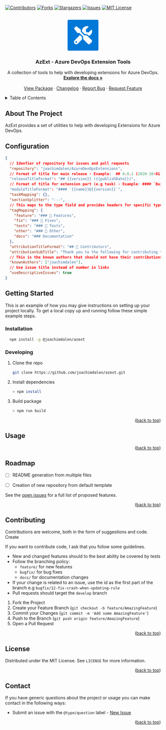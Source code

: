 <div id="top"></div>

[![Contributors][contributors-shield]][contributors-url]
[![Forks][forks-shield]][forks-url]
[![Stargazers][stars-shield]][stars-url]
[![Issues][issues-shield]][issues-url]
[![MIT License][license-shield]][license-url]

<!-- PROJECT LOGO -->
<br />
<div align="center">
  <a href="https://github.com/joachimdalen/azext">
    <img src="docs/images/azext-icon.png" alt="Logo" width="100" height="100">
  </a>

<h3 align="center">AzExt - Azure DevOps Extension Tools</h3>

  <p align="center">
    A collection of tools to help with developing extensions for Azure DevOps.
    <br />
    <a href="https://github.com/joachimdalen/azext"><strong>Explore the docs »</strong></a>
    <br />
    <br />
    <a href="https://www.npmjs.com/package/@joachimdalen/azext">View Package</a>
    ·
    <a href="https://github.com/joachimdalen/azext/blob/master/docs/CHANGELOG.md">Changelog</a>
    ·
    <a href="https://github.com/joachimdalen/azext/issues">Report Bug</a>
    ·
    <a href="https://github.com/joachimdalen/azext/issues">Request Feature</a>
  </p>
</div>

<!-- TABLE OF CONTENTS -->
<details>
  <summary>Table of Contents</summary>
  <ol>
    <li>
      <a href="#about-the-project">About The Project</a>
      <ul>
        <li><a href="#limitations">Limitations</a></li>
      </ul>
    </li>
    <li>
      <a href="#getting-started">Getting Started</a>
      <ul>
        <li><a href="#prerequisites">Prerequisites</a></li>
        <li><a href="#installation">Installation</a></li>
      </ul>
    </li>
    <li><a href="#usage">Usage</a></li>
    <li><a href="#roadmap">Roadmap</a></li>
    <li><a href="#contributing">Contributing</a></li>
    <li><a href="#license">License</a></li>
    <li><a href="#contact">Contact</a></li>
    <li><a href="#acknowledgments">Acknowledgments</a></li>
  </ol>
</details>

<!-- ABOUT THE PROJECT -->

## About The Project

AzExt provides a set of utilities to help with developing Extensions for Azure DevOps.


## Configuration

```json
{
  // Idenfier of repository for issues and pull requests
  "repository": "joachimdalen/AzureDevOpsExtensions", 
  // Format of title for main release - Example:  ## 0.0.1 (2020-10-01)
  "releaseTitleFormat": "## {{version}} ({{publishDate}})", 
  // Format of title for extension part (e.g task) - Example: #### `BuildTaskOne@2.1.45`
  "moduleTitleFormat": "#### `{{name}}@{{version}}`", 
  "taskMapping": {},
  "sectionSplitter": "---",
  // This maps to the type field and provides headers for specific types
  "tagMapping": {
    "feature": "### 🚀 Features",
    "fix": "### 🐛 Fixes",
    "tests": "### 🧪 Tests",
    "other": "### 💬 Other",
    "docs": "### Documentation"
  }, 
  "attributionTitleFormat": "## 🌟 Contributors",
  "attributionSubTitle": "Thank you to the following for contributing to the latest release",
  // This is the known authors that should not have their contributions listed in the changelog
  "knownAuthors": ["joachimdalen"],
  // Use issue title instead of number in links
  "useDescriptiveIssues": true 
}
```

## Getting Started

This is an example of how you may give instructions on setting up your project locally.
To get a local copy up and running follow these simple example steps.

### Installation

```sh
  npm install -g @joachimdalen/azext
```

### Developing

1. Clone the repo
   ```sh
   git clone https://github.com/joachimdalen/azext.git
   ```
2. Install dependencies
   ```sh
   > npm install
   ```
3. Build package
   ```sh
   > npm run build
   ```

<p align="right">(<a href="#top">back to top</a>)</p>

<!-- USAGE EXAMPLES -->

## Usage



<p align="right">(<a href="#top">back to top</a>)</p>

<!-- ROADMAP -->

## Roadmap

- [ ] README generation from multiple files
- [ ] Creation of new repository from default template


See the [open issues](https://github.com/joachimdalen/azext/issues?q=is%3Aopen+is%3Aissue+label%3A%40type%2Ffeature) for a full list of proposed features.

<p align="right">(<a href="#top">back to top</a>)</p>

<!-- CONTRIBUTING -->

## Contributing

Contributions are welcome, both in the form of suggestions and code. Create

If you want to contribute code, I ask that you follow some guidelines.

- New and changed features should to the best ability be covered by tests
- Follow the branching policy:
  - `feature/` for new features
  - `bugfix/` for bug fixes
  - `docs/` for documentation changes
- If your change is related to an issue, use the id as the first part of the branch e.g `bugfix/12-fix-crash-when-updating-rule`
- Pull requests should target the `develop` branch

1. Fork the Project
2. Create your Feature Branch (`git checkout -b feature/AmazingFeature`)
3. Commit your Changes (`git commit -m 'Add some AmazingFeature'`)
4. Push to the Branch (`git push origin feature/AmazingFeature`)
5. Open a Pull Request

<p align="right">(<a href="#top">back to top</a>)</p>

<!-- LICENSE -->

## License

Distributed under the MIT License. See `LICENSE` for more information.

<p align="right">(<a href="#top">back to top</a>)</p>

<!-- CONTACT -->

## Contact

If you have generic questions about the project or usage you can make contact in the following ways:

- Submit an issue with the `@type/question` label - [New Issue](https://github.com/joachimdalen/azext/issues/new)


<p align="right">(<a href="#top">back to top</a>)</p>

[contributors-shield]: https://img.shields.io/github/contributors/joachimdalen/azext.svg?style=for-the-badge
[contributors-url]: https://github.com/joachimdalen/azext/graphs/contributors
[forks-shield]: https://img.shields.io/github/forks/joachimdalen/azext.svg?style=for-the-badge
[forks-url]: https://github.com/joachimdalen/azext/network/members
[stars-shield]: https://img.shields.io/github/stars/joachimdalen/azext.svg?style=for-the-badge
[stars-url]: https://github.com/joachimdalen/azext/stargazers
[issues-shield]: https://img.shields.io/github/issues/joachimdalen/azext.svg?style=for-the-badge
[issues-url]: https://github.com/joachimdalen/azext/issues
[license-shield]: https://img.shields.io/github/license/joachimdalen/azext?style=for-the-badge
[license-url]: https://github.com/joachimdalen/azext/blob/master/LICENSE